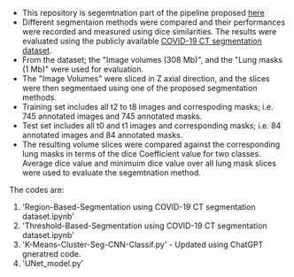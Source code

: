 * This repository is segemtnation part of the pipeline proposed [here](https://github.com/IDU-CVLab/COV19D_3rd)
* Different segmentaion methods were compared and their performances were recorded and measured using dice similarities. The results were evaluated using the publicly available [COVID-19 CT segmentation dataset](http://medicalsegmentation.com/covid19/).
* From the dataset; the "Image volumes (308 Mb)", and the "Lung masks (1 Mb)" were used for evaluation.
* The "Image Volumes" were sliced in Z axial direction, and the slices were then segmentaed using one of the proposed segmentation methods.
* Training set includes all t2 to t8 images and correspoding masks; i.e. 745 annotated images and 745 annotated masks.
* Test set includes all t0 and t1 images and corresponding masks; i.e. 84 annotated images and 84 annotated masks.  
* The resulting volume slices were compared against the corresponding lung masks in terms of the dice Coefficient value for two classes. Average dice value and minimuim dice value over all lung mask slices were used to evaluate the segemtnation method. <br/>

The codes are:
1. 'Region-Based-Segmentation using COVID-19 CT segmentation dataset.ipynb'
2. 'Threshold-Based-Segmentation using COVID-19 CT segmentation dataset.ipynb'
3. 'K-Means-Cluster-Seg-CNN-Classif.py' - Updated using ChatGPT gneratred code.
4.  'UNet_model.py'
